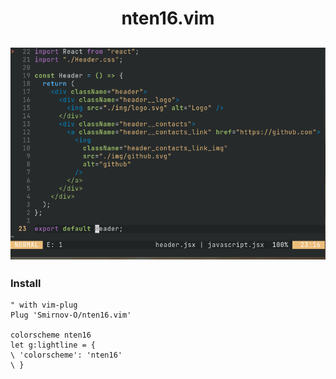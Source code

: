<h1 align="center">nten16.vim</h1>

![](screenshot.png)
------------------- 

### Install
~~~vim
" with vim-plug
Plug 'Smirnov-O/nten16.vim'

colorscheme nten16
let g:lightline = {
\ 'colorscheme': 'nten16'
\ }
~~~
